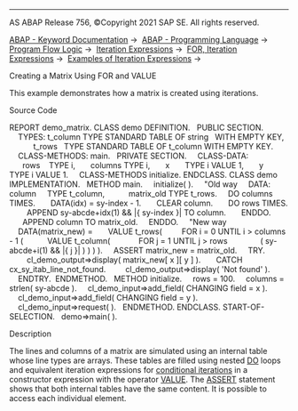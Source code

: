   

* * *

AS ABAP Release 756, ©Copyright 2021 SAP SE. All rights reserved.

[ABAP - Keyword Documentation](https://help.sap.com/doc/abapdocu_756_index_htm/7.56/en-US/abenabap.htm) →  [ABAP - Programming Language](https://help.sap.com/doc/abapdocu_756_index_htm/7.56/en-US/abenabap_reference.htm) →  [Program Flow Logic](https://help.sap.com/doc/abapdocu_756_index_htm/7.56/en-US/abenabap_flow_logic.htm) →  [Iteration Expressions](https://help.sap.com/doc/abapdocu_756_index_htm/7.56/en-US/abeniteration_expressions.htm) →  [FOR, Iteration Expressions](https://help.sap.com/doc/abapdocu_756_index_htm/7.56/en-US/abenfor.htm) →  [Examples of Iteration Expressions](https://help.sap.com/doc/abapdocu_756_index_htm/7.56/en-US/abeniteration_expressions_abexas.htm) → 

Creating a Matrix Using FOR and VALUE

This example demonstrates how a matrix is created using iterations.

Source Code

REPORT demo\_matrix.
CLASS demo DEFINITION.
  PUBLIC SECTION.
    TYPES: t\_column TYPE STANDARD TABLE OF string   WITH EMPTY KEY,
           t\_rows   TYPE STANDARD TABLE OF t\_column WITH EMPTY KEY.
    CLASS-METHODS: main.
  PRIVATE SECTION.
    CLASS-DATA:
      rows    TYPE i,
      columns TYPE i,
      x       TYPE i VALUE 1,
      y       TYPE i VALUE 1.
    CLASS-METHODS initialize.
ENDCLASS.
CLASS demo IMPLEMENTATION.
  METHOD main.
    initialize( ).
    "Old way
    DATA: column     TYPE t\_column,
          matrix\_old TYPE t\_rows.
    DO columns TIMES.
      DATA(idx) = sy-index - 1.
      CLEAR column.
      DO rows TIMES.
        APPEND sy-abcde+idx(1) && |{ sy-index }| TO column.
      ENDDO.
      APPEND column TO matrix\_old.
    ENDDO.
    "New way
    DATA(matrix\_new) =
      VALUE t\_rows(
        FOR i = 0 UNTIL i > columns - 1 (
          VALUE t\_column(
            FOR j = 1 UNTIL j > rows
              ( sy-abcde+i(1) && |{ j }| ) ) ) ).
    ASSERT matrix\_new = matrix\_old.
    TRY.
        cl\_demo\_output=>display( matrix\_new\[ x \]\[ y \] ).
      CATCH cx\_sy\_itab\_line\_not\_found.
        cl\_demo\_output=>display( 'Not found' ).
    ENDTRY.  ENDMETHOD.
  METHOD initialize.
    rows = 100.
    columns = strlen( sy-abcde ).
    cl\_demo\_input=>add\_field( CHANGING field = x ).
    cl\_demo\_input=>add\_field( CHANGING field = y ).
    cl\_demo\_input=>request( ).
  ENDMETHOD.
ENDCLASS.
START-OF-SELECTION.
  demo=>main( ).

Description

The lines and columns of a matrix are simulated using an internal table whose line types are arrays. These tables are filled using nested [DO](https://help.sap.com/doc/abapdocu_756_index_htm/7.56/en-US/abapdo.htm) loops and equivalent iteration expressions for [conditional iterations](https://help.sap.com/doc/abapdocu_756_index_htm/7.56/en-US/abenfor_conditional.htm) in a constructor expression with the operator [VALUE](https://help.sap.com/doc/abapdocu_756_index_htm/7.56/en-US/abenconstructor_expression_value.htm). The [ASSERT](https://help.sap.com/doc/abapdocu_756_index_htm/7.56/en-US/abapassert.htm) statement shows that both internal tables have the same content. It is possible to access each individual element.